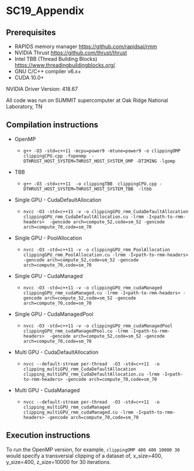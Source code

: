 # SC19_Appendix

## Prerequisites
- RAPIDS memory manager https://github.com/rapidsai/rmm
- NVIDIA Thrust https://github.com/thrust/thrust
- Intel TBB (Thread Building Blocks) https://www.threadingbuildingblocks.org/
- GNU C/C++ compiler v6.x+
- CUDA 10.0+

NVIDIA Driver Version: 418.67

All code was run on SUMMIT supercomputer at Oak Ridge National Laboratory, TN

## Compilation instructions

- OpenMP
  - `g++ -O3 -std=c++11 -mcpu=power9 -mtune=power9 -o clippingOMP  clippingCPU.cpp -fopenmp  -DTHRUST_HOST_SYSTEM=THRUST_HOST_SYSTEM_OMP -DTIMING -lgomp`

- TBB
  - `g++ -O3 -std=c++11  -o clippingTBB  clippingCPU.cpp -DTHRUST_HOST_SYSTEM=THRUST_HOST_SYSTEM_TBB  -ltbb`

- Single GPU - CudaDefaultAllocation
  - `nvcc -O3 -std=c++11 -v -o clippingGPU_rmm_CudaDefaultAllocation  clippingGPU_rmm_CudaDefaultAllocation.cu -lrmm -I<path-to-rmm-headers>  -gencode arch=compute_52,code=sm_52 -gencode arch=compute_70,code=sm_70`


- Single GPU - PoolAllocation
  - `nvcc -O3 -std=c++11 -v -o clippingGPU_rmm_PoolAllocation  clippingGPU_rmm_PoolAllocation.cu -lrmm -I<path-to-rmm-headers>  -gencode arch=compute_52,code=sm_52 -gencode arch=compute_70,code=sm_70`

- Single GPU - CudaManaged
  - `nvcc -O3 -std=c++11 -v -o clippingGPU_rmm_cudaManaged  clippingGPU_rmm_cudaManaged.cu -lrmm -I<path-to-rmm-headers> -gencode arch=compute_52,code=sm_52 -gencode arch=compute_70,code=sm_70`

- Single GPU - CudaManagedPool
  - `nvcc -O3 -std=c++11 -v -o clippingGPU_rmm_cudaManagedPool  clippingGPU_rmm_cudaManagedPool.cu -lrmm -I<path-to-rmm-headers>  -gencode arch=compute_52,code=sm_52 -gencode arch=compute_70,code=sm_70`

- Multi GPU - CudaDefaultAllocation
  - `nvcc --default-stream per-thread  -O3 -std=c++11  -o clipping_multiGPU_rmm_CudaDefaultAllocation  clipping_multiGPU_rmm_CudaDefaultAllocation.cu -lrmm -I<path-to-rmm-headers> -gencode arch=compute_70,code=sm_70 `

- Multi GPU - CudaManaged
  - `nvcc --default-stream per-thread  -O3 -std=c++11  -o clipping_multiGPU_rmm_cudaManaged  clipping_multiGPU_rmm_cudaManaged.cu -lrmm -I<path-to-rmm-headers> -gencode arch=compute_70,code=sm_70`
  
## Execution instructions

To run the OpenMP version, for example,
`clippingOMP 400 400 10000 30` would specify a transversial clipping of a dataset of, x_size=400, y_size=400, z_size=10000 for 30 iterations.




